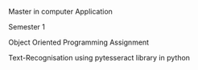Master in computer Application

Semester 1

Object Oriented Programming Assignment

Text-Recognisation using pytesseract library in python
